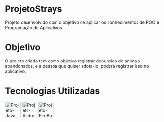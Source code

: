 # ProjetoStrays
Projeto desenvolvido com o objetivo de aplicar os conhecimentos de POO e Programação de Aplicativos.

# Objetivo
O projeto criado tem como objetivo registrar denuncias de animais abandonados, e a pessoa que quiser adota-lo, poderá registrar isso no aplicativo.

# Tecnologias Utilizadas
<div>
    <img align="center" alt="Projeto-Java" height="50" width="50" src="https://cdn.jsdelivr.net/gh/devicons/devicon/icons/java/java-original-wordmark.svg" /> 
    <img align="center" alt="Projeto-AndroidStudio" height="50" widht="50" src="https://cdn.jsdelivr.net/gh/devicons/devicon/icons/androidstudio/androidstudio-original.svg"/>
    <img align="center" alt="Projeto-FireBase" height="50" width="50" src="https://cdn.jsdelivr.net/gh/devicons/devicon/icons/firebase/firebase-plain-wordmark.svg"/>
          
</div>
            
          
